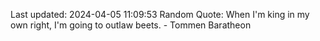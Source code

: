 Last updated: 2024-04-05 11:09:53
Random Quote: When I'm king in my own right, I'm going to outlaw beets.  -  Tommen Baratheon